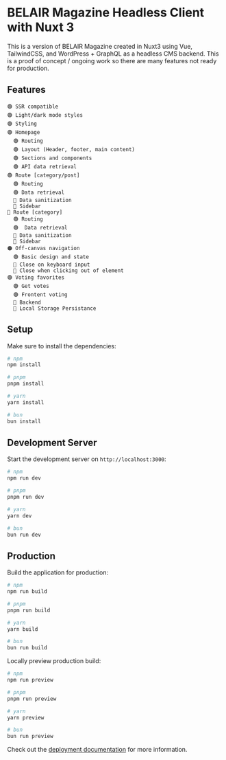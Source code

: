 # BELAIR Magazine Headless Client with Nuxt 3

This is a version of BELAIR Magazine created in Nuxt3 using Vue, TailwindCSS, and WordPress + GraphQL as a headless CMS backend. This is a proof of concept / ongoing work so there are many features not ready for production.

## Features
```
🟢 SSR compatible
🟢 Light/dark mode styles
🟢 Styling
🟢 Homepage
  🟢 Routing
  🟢 Layout (Header, footer, main content)
  🟢 Sections and components
  🟢 API data retrieval
🟢 Route [category/post]
  🟢 Routing
  🟢 Data retrieval
  🔴 Data sanitization
  🔴 Sidebar
🔴 Route [category]
  🟢 Routing
  🟢  Data retrieval
  🔴 Data sanitization
  🔴 Sidebar
🟠 Off-canvas navigation
  🟢 Basic design and state
  🔴 Close on keyboard input
  🔴 Close when clicking out of element
🟢 Voting favorites
  🟢 Get votes
  🟢 Frontent voting
  🔴 Backend
  🔴 Local Storage Persistance
```
## Setup

Make sure to install the dependencies:

```bash
# npm
npm install

# pnpm
pnpm install

# yarn
yarn install

# bun
bun install
```

## Development Server

Start the development server on `http://localhost:3000`:

```bash
# npm
npm run dev

# pnpm
pnpm run dev

# yarn
yarn dev

# bun
bun run dev
```

## Production

Build the application for production:

```bash
# npm
npm run build

# pnpm
pnpm run build

# yarn
yarn build

# bun
bun run build
```

Locally preview production build:

```bash
# npm
npm run preview

# pnpm
pnpm run preview

# yarn
yarn preview

# bun
bun run preview
```

Check out the [deployment documentation](https://nuxt.com/docs/getting-started/deployment) for more information.
